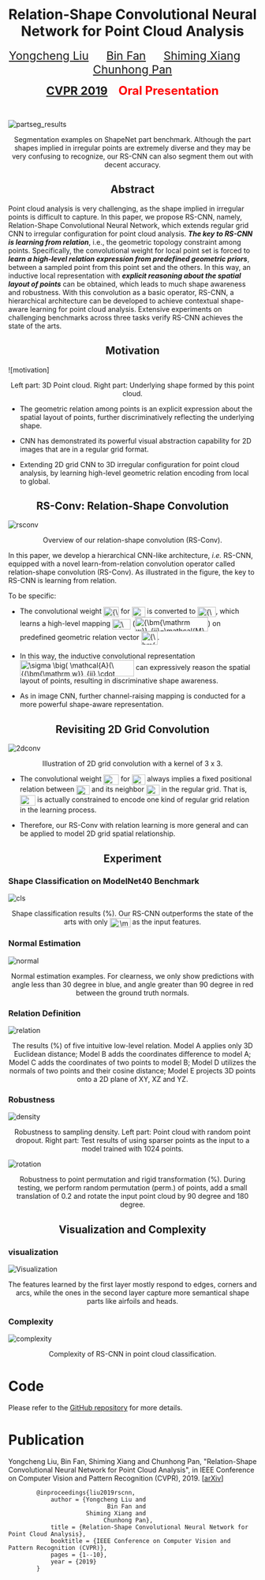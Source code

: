 <script type="text/javascript" src="http://cdn.mathjax.org/mathjax/latest/MathJax.js?config=default"></script>
<h1 align = "center">Relation-Shape Convolutional Neural Network for Point Cloud Analysis</h1>
<p align = "center">
    <a href="https://yochengliu.github.io/" style="font-size: 23px">Yongcheng Liu</a> &emsp;&emsp;
    <a href="http://www.nlpr.ia.ac.cn/fanbin/" style="font-size: 23px">Bin Fan</a> &emsp;&emsp;
    <a href="https://scholar.google.com/citations?user=0ggsACEAAAAJ&hl=zh-CN" style="font-size: 23px">Shiming Xiang</a>  &emsp;&emsp;
    <a href="http://people.ucas.ac.cn/~0005314" style="font-size: 23px">Chunhong Pan</a>
</p>
<p align = "center">
    <a href="http://cvpr2019.thecvf.com/" style="font-size: 23px"><strong>CVPR 2019</strong></a> &emsp;
    <font color="red" size="5"><strong>Oral Presentation</strong></font>
</p>
<br>

[partseg_results]: ./images/partseg.jpg
![partseg_results]
<p align = 'center'>
    <medium>Segmentation examples on ShapeNet part benchmark. Although the part shapes implied in irregular points are extremely diverse and they may be very confusing to recognize, our RS-CNN can also segment them out with decent accuracy.</medium>
</p>

<h2 align = "center">Abstract</h2> 

Point cloud analysis is very challenging, as the shape implied in irregular points is difficult to capture. In this paper, we propose RS-CNN, namely, Relation-Shape Convolutional Neural Network, which extends regular grid CNN to irregular configuration for point cloud analysis. ___The key to RS-CNN is learning from relation___, i.e., the geometric topology constraint among points. Specifically, the convolutional weight for local point set is forced to ___learn a high-level relation expression from predefined geometric priors___, between a sampled point from this point set and the others. In this way, an inductive local representation with ___explicit reasoning about the spatial layout of points___ can be obtained, which leads to much shape awareness and robustness. With this convolution as a basic operator, RS-CNN, a hierarchical architecture can be developed to achieve contextual shape-aware learning for point cloud analysis. Extensive experiments on challenging benchmarks across three tasks verify RS-CNN achieves the state of the arts.

<h2 align = "center">Motivation</h2> 

[motivation]: ./images/motivation.jpg
<div style="align: center">
![motivation]
</div>
<p align = 'center'>
<medium>Left part: 3D Point cloud. Right part: Underlying shape formed by this point cloud.</medium>
</p>

- The geometric relation among points is an explicit expression about the spatial layout of points, further discriminatively reflecting the underlying shape.

- CNN has demonstrated its powerful visual abstraction capability for 2D images that are in a regular grid format.

- Extending 2D grid CNN to 3D irregular configuration for point cloud analysis, by learning high-level geometric relation encoding from local to global.

<h2 align = "center">RS-Conv: Relation-Shape Convolution</h2>

[rsconv]: ./images/rsconv.jpg
![rsconv]
<p align = 'center'>
<medium> Overview of our relation-shape convolution (RS-Conv). </medium>
</p>

In this paper, we develop a hierarchical CNN-like architecture, _i.e._ RS-CNN, equipped with a novel learn-from-relation convolution operator called relation-shape convolution (RS-Conv). As illustrated in the figure, the key to RS-CNN is learning from relation.

To be specific:

- The convolutional weight <img src="http://www.sciweavers.org/tex2img.php?eq=%7B%5Cbm%7B%5Cmathrm%20w%7D%7D_j&bc=White&fc=Black&im=png&fs=18&ff=modern&edit=0" align="center" border="0" alt="{\bm{\mathrm w}}_j" width="31" height="21" /> for <img src="http://www.sciweavers.org/tex2img.php?eq=x_%7Bj%7D&bc=White&fc=Black&im=png&fs=18&ff=modern&edit=0" align="center" border="0" alt="x_{j}" width="27" height="21" /> is converted to <img src="http://www.sciweavers.org/tex2img.php?eq=%7B%5Cbm%7B%5Cmathrm%20w%7D%7D_%7Bij%7D&bc=White&fc=Black&im=png&fs=18&ff=modern&edit=0" align="center" border="0" alt="{\bm{\mathrm w}}_{ij}" width="37" height="21" />, which learns a high-level mapping <img src="http://www.sciweavers.org/tex2img.php?eq=%5Cmathcal%7BM%7D&bc=White&fc=Black&im=png&fs=18&ff=modern&edit=0" align="center" border="0" alt="\mathcal{M}" width="37" height="21" /> (<img src="http://www.sciweavers.org/tex2img.php?eq=%7B%5Cbm%7B%5Cmathrm%20w%7D%7D_%7Bij%7D%3D%5Cmathcal%7BM%7D%28%7B%5Cbm%7B%5Cmathrm%20h%7D%7D_%7Bij%7D%29&bc=White&fc=Black&im=png&fs=18&ff=modern&edit=0" align="center" border="0" alt="{\bm{\mathrm w}}_{ij}=\mathcal{M}({\bm{\mathrm h}}_{ij})" width="148" height="29" />) on predefined geometric relation vector <img src="http://www.sciweavers.org/tex2img.php?eq=%7B%5Cbm%7B%5Cmathrm%20h%7D%7D_%7Bij%7D&bc=White&fc=Black&im=png&fs=18&ff=modern&edit=0" align="center" border="0" alt="{\bm{\mathrm h}}_{ij}" width="33" height="27" />.

- In this way, the inductive convolutional representation <img src="http://www.sciweavers.org/tex2img.php?eq=%5Csigma%20%5Cbig%28%20%5Cmathcal%7BA%7D%28%5C%7B%7B%5Cbm%7B%5Cmathrm%20w%7D%7D_%7Bij%7D%20%5Ccdot%20%7B%5Cbm%7B%5Cmathrm%20f%7D%7D_%7Bx_j%7D%2C%20%5Chspace%7B0.1pt%7D%20%5Cforall%20x_j%5C%7D%29%20%5Cbig%29&bc=White&fc=Black&im=png&fs=18&ff=modern&edit=0" align="center" border="0" alt="\sigma \big( \mathcal{A}(\{{\bm{\mathrm w}}_{ij} \cdot {\bm{\mathrm f}}_{x_j}, \hspace{0.1pt} \forall x_j\}) \big)" width="231" height="33" /> can expressively reason the spatial layout of points, resulting in discriminative shape awareness.

- As in image CNN, further channel-raising mapping is conducted for a more powerful shape-aware representation.

<h2 align = "center">Revisiting 2D Grid Convolution</h2>

[2dconv]: ./images/2dconv.jpg
![2dconv]
<p align = 'center'>
<medium> Illustration of 2D grid convolution with a kernel of 3 x 3. </medium>
</p>

- The convolutional weight <img src="http://www.sciweavers.org/tex2img.php?eq=w_%7Bj%7D&bc=White&fc=Black&im=png&fs=18&ff=modern&edit=0" align="center" border="0" alt="w_{j}" width="31" height="21" /> for <img src="http://www.sciweavers.org/tex2img.php?eq=x_%7Bj%7D&bc=White&fc=Black&im=png&fs=18&ff=modern&edit=0" align="center" border="0" alt="x_{j}" width="27" height="21" /> always implies a fixed positional relation between <img src="http://www.sciweavers.org/tex2img.php?eq=x_%7Bi%7D&bc=White&fc=Black&im=png&fs=18&ff=modern&edit=0" align="center" border="0" alt="x_{i}" width="27" height="19" /> and its neighbor <img src="http://www.sciweavers.org/tex2img.php?eq=x_%7Bj%7D&bc=White&fc=Black&im=png&fs=18&ff=modern&edit=0" align="center" border="0" alt="x_{j}" width="27" height="21" /> in the regular grid. That is, <img src="http://www.sciweavers.org/tex2img.php?eq=w_%7Bj%7D&bc=White&fc=Black&im=png&fs=18&ff=modern&edit=0" align="center" border="0" alt="w_{j}" width="31" height="21" /> is actually constrained to encode one kind of regular grid relation in the learning process.

- Therefore, our RS-Conv with relation learning is more general and can be applied to model 2D grid spatial relationship.

<h2 align = "center">Experiment</h2>

### Shape Classification on ModelNet40 Benchmark

[cls]: ./images/cls.jpg
![cls]
<p align = 'center'>
<medium> Shape classification results (%). Our RS-CNN outperforms the state of the arts with only <img src="http://www.sciweavers.org/tex2img.php?eq=%5Cmathrm%7Bxyz%7D&bc=White&fc=Black&im=png&fs=18&ff=modern&edit=0" align="center" border="0" alt="\mathrm{xyz}" width="42" height="19" /> as the input features. </medium>
</p>

### Normal Estimation

[normal]: ./images/normal.jpg
![normal]
<p align = 'center'>
<medium> Normal estimation examples. For clearness, we only show predictions with angle less than 30 degree in blue, and angle greater than 90 degree in red between the ground truth normals. </medium>
</p>

### Relation Definition

[relation]: ./images/relation.jpg
![relation]
<p align = 'center'>
<medium> The results (%) of five intuitive low-level relation. Model A applies only 3D Euclidean distance; Model B adds the coordinates difference to model A; Model C adds the coordinates of two points to model B; Model D utilizes the normals of two points and their cosine distance; Model E projects 3D points onto a 2D plane of XY, XZ and YZ. </medium>
</p>

### Robustness 

[density]: ./images/density.jpg
![density]
<p align = 'center'>
<medium> Robustness to sampling density. Left part: Point cloud with random point dropout. Right part: Test results of using sparser points as the input to a model trained with 1024 points. </medium>
</p>

[rotation]: ./images/rotation.jpg
![rotation]
<p align = 'center'>
<medium> Robustness to point permutation and rigid transformation (%). During testing, we perform random permutation (perm.) of points, add a small translation of 0.2 and rotate the input point cloud by 90 degree and 180 degree. </medium>
</p>

<h2 align = "center">Visualization and Complexity</h2>

### visualization
[Visualization]: ./images/visualization.jpg
![Visualization]
<p align = 'center'>
<medium> The features learned by the first layer mostly respond to edges, corners and arcs, while the ones in the second layer capture more semantical shape parts like airfoils and heads. </medium>
</p>

### Complexity
[complexity]: ./images/complexity.jpg
![complexity]
<p align = 'center'>
<medium> Complexity of RS-CNN in point cloud classification. </medium>
</p>

# Code

Please refer to the [GitHub repository](https://github.com/Yochengliu/Relation-Shape-CNN) for more details. 

# Publication

Yongcheng Liu, Bin Fan, Shiming Xiang and Chunhong Pan, "Relation-Shape Convolutional Neural Network for Point Cloud Analysis", in IEEE Conference on Computer Vision and Pattern Recognition (CVPR), 2019. [[arXiv](https://arxiv.org/abs/1904.07601)]

```
        @inproceedings{liu2019rscnn,   
            author = {Yongcheng Liu and    
                            Bin Fan and    
                      Shiming Xiang and   
                           Chunhong Pan},   
            title = {Relation-Shape Convolutional Neural Network for Point Cloud Analysis},   
            booktitle = {IEEE Conference on Computer Vision and Pattern Recognition (CVPR)},    
            pages = {1--10},  
            year = {2019}   
        }   
```
